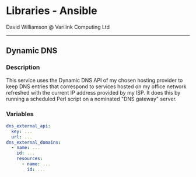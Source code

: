 # Libraries - Ansible

David Williamson @ Varilink Computing Ltd

------

## Dynamic DNS

### Description

This service uses the Dynamic DNS API of my chosen hosting provider to keep DNS entries that correspond to services hosted on my office network refreshed with the current IP address provided by my ISP. It does this by running a scheduled Perl script on a nominated "DNS gateway" server.

### Variables

```yaml
dns_external_api:
  key: ...
  url: ...
dns_external_domains:
  - name: ...
    id: ...
    resources:
      - name: ...
        id: ...
```
